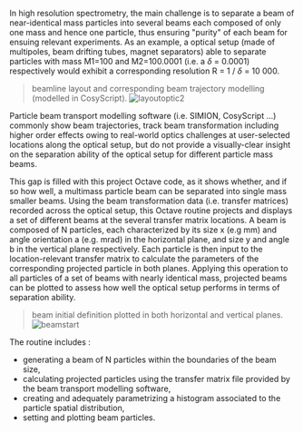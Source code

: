 In high resolution spectrometry, the main challenge is to separate a beam of near-identical mass particles into several beams each composed of only one mass and hence one particle, thus ensuring "purity" of each beam for ensuing relevant experiments.
As an example, a optical setup (made of multipoles, beam drifting tubes, magnet separators) able to separate particles with mass M1=100 and M2=100.0001 (i.e. a $\delta$ = 0.0001) respectively would exhibit a corresponding resolution R = 1 / $\delta$ = 10 000.

> beamline layout and corresponding beam trajectory modelling (modelled in CosyScript).
![layoutoptic2](https://user-images.githubusercontent.com/126000617/220470902-953ffa61-345b-4002-8071-e4e5f7ee08d7.png)


Particle beam transport modelling software (i.e. SIMION, CosyScript ...) commonly show beam trajectories, track beam transformation including higher order effects owing to real-world optics challenges at user-selected locations along the optical setup, but do not provide a visually-clear insight on the separation ability of the optical setup for different particle mass beams. 


This gap is filled with this project Octave code, as it shows whether, and if so how well, a multimass particle beam can be separated into single mass smaller beams. Using the beam transformation data (i.e. transfer matrices) recorded across the optical setup, this Octave routine projects and displays a set of different beams at the several transfer matrix locations.
A beam is composed of N particles, each characterized by its size x (e.g mm) and angle orientation a (e.g. mrad) in the horizontal plane, and size y and angle b in the vertical plane respectively. Each particle is then input to the location-relevant transfer matrix to calculate the parameters of the corresponding projected particle in both planes. Applying this operation to all particles of a set of beams with nearly identical mass, projected beams can be plotted to assess how well the optical setup performs in terms of separation ability.

> beam initial definition plotted in both horizontal and vertical planes.
![beamstart](https://user-images.githubusercontent.com/126000617/220470657-c73feaa1-bce4-4610-9f18-399615f7f661.png)


The routine includes :
+ generating a beam of N particles within the boundaries of the beam size,
+ calculating projected particles using the transfer matrix file provided by the beam transport modelling software,
+ creating and adequately parametrizing a histogram associated to the particle spatial distribution,
+ setting and plotting beam particles.
